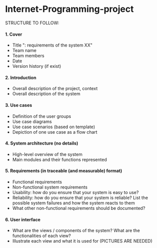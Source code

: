 Internet-Programming-project
============================

STRUCTURE TO FOLLOW:

#### 1. Cover
- Title "<Product name>: requirements of the system XX"
- Team name
- Team members
- Date
- Version history (if exist)
 
#### 2. Introduction
 
+ Overall description of the project, context
+ Overall description of the system
 
#### 3. Use cases
 
+ Definition of the user groups
+ Use case diagrams
+ Use case scenarios (based on template)
+ Depiction of one use case as a flow chart
 
#### 4. System architecture (no details)
 
+ High-level overview of the system
+ Main modules and their functions represented
 
#### 5. Requirements (in traceable (and measurable) format)
 
+ Functional requirements
+ Non-functional system requirements
+ Usability: how do you ensure that your system is easy to use?
+ Reliability: how do you ensure that your system is reliable? List the possible system failures and how the system reacts to them
+ What other non-functional requirements should be documented?
 
#### 6. User interface
 
+ What are the views / components of the system? What are the functionalities of each view?
+ Illustrate each view and what it is used for (PICTURES ARE NEEDED)
